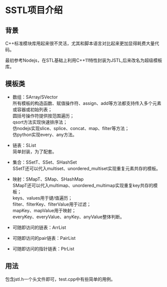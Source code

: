 # **SSTL项目介绍**
## **背景**
C++标准模块库用起来很不灵活，尤其和脚本语言对比起来更加显得耗费大量代码。  

最初参考Nodejs，在STL基础上利用C++11特性封装为JSTL,后来改名为超级模板库。

## **模板类**
* 数组：SArray/SVector  
所有模板的构造函数、赋值操作符、assign、add等方法都支持传入多个元素或容器或初始列表；  
圆括号操作符提供按范围遍历；  
qsort方法实现快速排序法；  
仿nodejs实现slice、splice、concat、map、filter等方法；  
仿python实现every、any方法。

* 链表：SList  
简单封装，为了配套。

* 集合：SSetT、SSet、SHashSet  
SSetT还可以代入multiset、unordered_multiset实现重复元素共存的模板。

* 映射：SMapT、SMap、SHashMap  
SMapT还可以代入multimap、unordered_multimap实现重复key共存的模板；  
keys、values用于键/值遍历；  
filter、filterKey、filterValue用于过滤；  
mapKey、mapValue用于映射；  
everyKey、everyValue、anyKey、anyValue整体判断。

* 可随即访问的链表：ArrList

* 可随即访问的pair链表：PairList

* 可随即访问的指针链表：PtrList

## 用法
包含jstl.h一个头文件即可，test.cpp中有些简单的用例。
